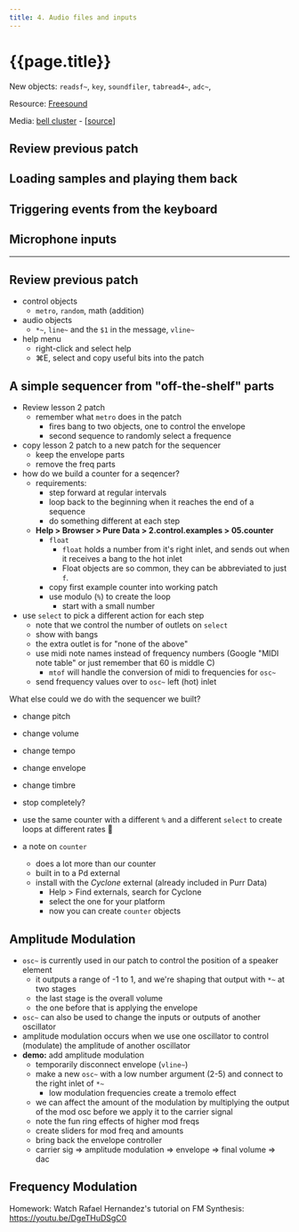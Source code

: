 ```yaml
---
title: 4. Audio files and inputs
---
```


# {{page.title}}

New objects: `readsf~`, `key`, `soundfiler`, `tabread4~`, `adc~`,

Resource: [Freesound](https://freesound.org)

Media: [bell cluster](../media/bells-cluster.wav) - [[source](https://freesound.org/people/InspectorJ/sounds/339822/)]

## Review previous patch

## Loading samples and playing them back

## Triggering events from the keyboard

## Microphone inputs

---

## Review previous patch

- control objects
	- `metro`, `random`, math (addition)
- audio objects
	- `*~`, `line~` and the `$1` in the message, `vline~`
- help menu
	- right-click and select help
	- ⌘E, select and copy useful bits into the patch

## A simple sequencer from "off-the-shelf" parts

- Review lesson 2 patch
	- remember what `metro` does in the patch
		- fires bang to two objects, one to control the envelope
		- second sequence to randomly select a frequence
- copy lesson 2 patch to a new patch for the sequencer
	- keep the envelope parts
	- remove the freq parts
- how do we build a counter for a seqencer?
	- requirements:
		- step forward at regular intervals
		- loop back to the beginning when it reaches the end of a sequence
		- do something different at each step
	- **Help > Browser > Pure Data > 2.control.examples > 05.counter**
		- `float`
			- `float` holds a number from it's right inlet, and sends out when it receives a bang to the hot inlet
			- Float objects are so common, they can be abbreviated to just `f`.
		- copy first example counter into working patch
		- use modulo (`%`) to create the loop
			- start with a small number
- use `select` to pick a different action for each step
	- note that we control the number of outlets on `select`
	- show with bangs
	- the extra outlet is for "none of the above"
	- use midi note names instead of frequency numbers (Google "MIDI note table" or just remember that 60 is middle C)
		- `mtof` will handle the conversion of midi to frequencies for `osc~`
	- send frequency values over to `osc~` left (hot) inlet

What else could we do with the sequencer we built?

- change pitch
- change volume
- change tempo
- change envelope
- change timbre
- stop completely?
- use the same counter with a different `%` and a different `select` to create loops at different rates 🤯

- a note on `counter`
	- does a lot more than our counter
	- built in to a Pd external
	- install with the _Cyclone_ external (already included in Purr Data)
		- Help > Find externals, search for Cyclone
		- select the one for your platform
		- now you can create `counter` objects

## Amplitude Modulation

- `osc~` is currently used in our patch to control the position of a speaker element
	- it outputs a range of -1 to 1, and we're shaping that output with `*~` at two stages
	- the last stage is the overall volume
	- the one before that is applying the envelope
- `osc~` can also be used to change the inputs or outputs of another oscillator
- amplitude modulation occurs when we use one oscillator to control (modulate) the amplitude of another oscillator
- **demo:** add amplitude modulation
	- temporarily disconnect envelope (`vline~`)
	- make a new `osc~` with a low number argument (2-5) and connect to the right inlet of `*~`
		- low modulation frequencies create a tremolo effect
	- we can affect the amount of the modulation by multiplying the output of the mod osc before we apply it to the carrier signal
	- note the fun ring effects of higher mod freqs
	- create sliders for mod freq and amounts
	- bring back the envelope controller
	- carrier sig => amplitude modulation => envelope => final volume => dac

## Frequency Modulation

Homework: Watch Rafael Hernandez's tutorial on FM Synthesis: <https://youtu.be/DgeTHuDSgC0>
